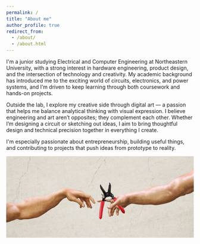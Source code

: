 ```yaml
---
permalink: /
title: "About me"
author_profile: true
redirect_from: 
  - /about/
  - /about.html
---
```


I'm a junior studying Electrical and Computer Engineering at Northeastern University, with a strong interest in hardware engineering, product design, and the intersection of technology and creativity. My academic background has introduced me to the exciting world of circuits, electronics, and power systems, and I’m driven to keep learning through both coursework and hands-on projects.

Outside the lab, I explore my creative side through digital art — a passion that helps me balance analytical thinking with visual expression. I believe engineering and art aren’t opposites; they complement each other. Whether I’m designing a circuit or sketching out ideas, I aim to bring thoughtful design and technical precision together in everything I create.

I'm especially passionate about entrepreneurship, building useful things, and contributing to projects that push ideas from prototype to reality.

<p align="center">
  <img src="/images/hand-me-the-wirecutters.png"/>
</p>
